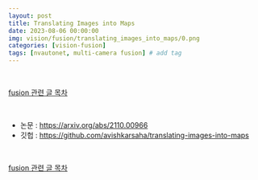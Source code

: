 ```yaml
---
layout: post
title: Translating Images into Maps
date: 2023-08-06 00:00:00
img: vision/fusion/translating_images_into_maps/0.png
categories: [vision-fusion] 
tags: [nvautonet, multi-camera fusion] # add tag
---
```


<br>

[fusion 관련 글 목차](https://gaussian37.github.io/vision-fusion-table/)

<br>

- 논문 : https://arxiv.org/abs/2110.00966
- 깃헙 : https://github.com/avishkarsaha/translating-images-into-maps

<br>

[fusion 관련 글 목차](https://gaussian37.github.io/vision-fusion-table/)

<br>
